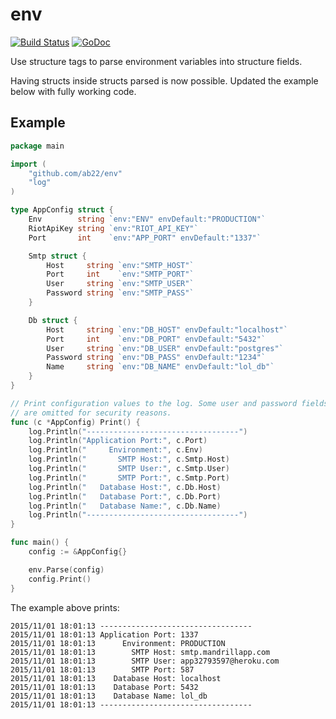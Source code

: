 # env

[![Build Status](https://travis-ci.org/ab22/env.svg)](https://travis-ci.org/ab22/env)
[![GoDoc](https://godoc.org/github.com/ab22/env?status.svg)](https://godoc.org/github.com/ab22/env)

Use structure tags to parse environment variables into structure fields.

Having structs inside structs parsed is now possible. Updated the example below with fully working code.

## Example

```go
package main

import (
	"github.com/ab22/env"
	"log"
)

type AppConfig struct {
	Env        string `env:"ENV" envDefault:"PRODUCTION"`
	RiotApiKey string `env:"RIOT_API_KEY"`
	Port       int    `env:"APP_PORT" envDefault:"1337"`

	Smtp struct {
		Host     string `env:"SMTP_HOST"`
		Port     int    `env:"SMTP_PORT"`
		User     string `env:"SMTP_USER"`
		Password string `env:"SMTP_PASS"`
	}

	Db struct {
		Host     string `env:"DB_HOST" envDefault:"localhost"`
		Port     int    `env:"DB_PORT" envDefault:"5432"`
		User     string `env:"DB_USER" envDefault:"postgres"`
		Password string `env:"DB_PASS" envDefault:"1234"`
		Name     string `env:"DB_NAME" envDefault:"lol_db"`
	}
}

// Print configuration values to the log. Some user and password fields
// are omitted for security reasons.
func (c *AppConfig) Print() {
	log.Println("----------------------------------")
	log.Println("Application Port:", c.Port)
	log.Println("     Environment:", c.Env)
	log.Println("       SMTP Host:", c.Smtp.Host)
	log.Println("       SMTP User:", c.Smtp.User)
	log.Println("       SMTP Port:", c.Smtp.Port)
	log.Println("   Database Host:", c.Db.Host)
	log.Println("   Database Port:", c.Db.Port)
	log.Println("   Database Name:", c.Db.Name)
	log.Println("----------------------------------")
}

func main() {
	config := &AppConfig{}

	env.Parse(config)
	config.Print()
}
```
The example above prints:
```
2015/11/01 18:01:13 ----------------------------------
2015/11/01 18:01:13 Application Port: 1337
2015/11/01 18:01:13      Environment: PRODUCTION
2015/11/01 18:01:13        SMTP Host: smtp.mandrillapp.com
2015/11/01 18:01:13        SMTP User: app32793597@heroku.com
2015/11/01 18:01:13        SMTP Port: 587
2015/11/01 18:01:13    Database Host: localhost
2015/11/01 18:01:13    Database Port: 5432
2015/11/01 18:01:13    Database Name: lol_db
2015/11/01 18:01:13 ----------------------------------
```
